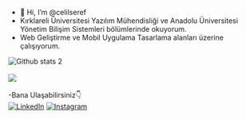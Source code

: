 - 👋 Hi, I’m @celilseref 
- Kırklareli Üniversitesi Yazılım Mühendisliği ve Anadolu Üniversitesi Yönetim Bilişim Sistemleri bölümlerinde okuyorum.
- Web Geliştirme ve Mobil Uygulama Tasarlama alanları üzerine çalışıyorum.

![Github stats 2](https://github-readme-stats.vercel.app/api?username=celilseref&show_icons=true&theme=radical)
<br>
<br>
<img align="center" src="https://github-readme-stats.anuraghazra1.vercel.app/api/top-langs/?username=celilseref" />
<br>
<br>
-Bana Ulaşabilirsiniz👇
<br>
 <a href="https://www.linkedin.com/in/celil%C5%9Feref/" target="_blank"><img src="https://img.shields.io/badge/LinkedIn-%230077B5.svg?&style=flat-square&logo=linkedin&logoColor=white" alt="LinkedIn"></a>
 <a href="https://www.instagram.com/celillseref/" target="_blank"><img src="https://img.shields.io/badge/Instagram-%23E4405F.svg?&style=flat-square&logo=instagram&logoColor=white" alt="Instagram"></a>
